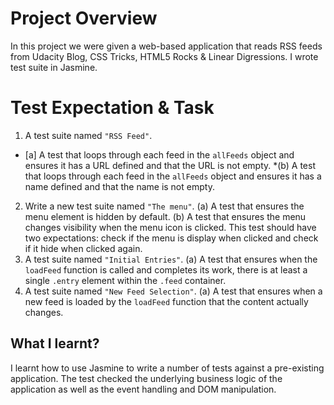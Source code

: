 # Project Overview

In this project we were given a web-based application that reads RSS feeds from Udacity Blog, CSS Tricks, HTML5 Rocks & Linear Digressions. I wrote test suite in Jasmine.



# Test Expectation & Task

1. A test suite named `"RSS Feed"`.
  - [a] A test that loops through each feed in the `allFeeds` object and ensures it has a URL defined and that the URL is not empty.
  *(b) A test that loops through each feed in the `allFeeds` object and ensures it has a name defined and that the name is not empty.
2. Write a new test suite named `"The menu"`.
  (a) A test that ensures the menu element is hidden by default. 
  (b) A test that ensures the menu changes visibility when the menu icon is clicked. This test should have two expectations: check if the       menu is display when clicked and check if it hide when clicked again.
3. A test suite named `"Initial Entries"`.
  (a) A test that ensures when the `loadFeed` function is called and completes its work, there is at least a single `.entry` element within the `.feed` container.
4. A test suite named `"New Feed Selection"`.
  (a) A test that ensures when a new feed is loaded by the `loadFeed` function that the content actually changes.

## What I learnt?

I learnt how to use Jasmine to write a number of tests against a pre-existing application. The test checked the underlying business logic of the application as well as the event handling and DOM manipulation.
